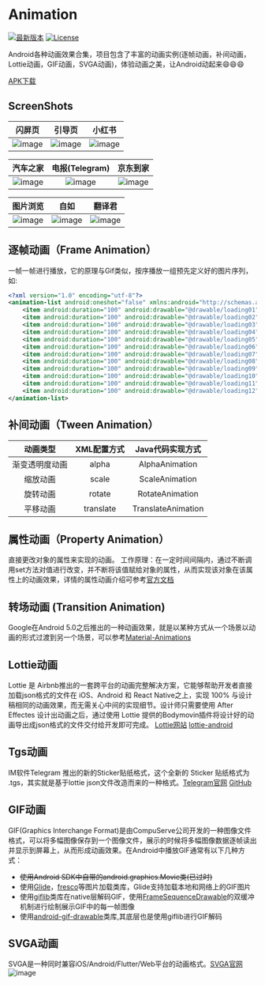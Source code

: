 # Animation

[![最新版本](https://img.shields.io/badge/最新版本-1.1.7-brightgreen.svg)](http://d.3appstore.com/animation)
[![License](https://img.shields.io/badge/License-Apache%202-brightgreen.svg)](https://www.apache.org/licenses/LICENSE-2.0)

Android各种动画效果合集，项目包含了丰富的动画实例(逐帧动画，补间动画，Lottie动画，GIF动画，SVGA动画)，体验动画之美，让Android动起来:smile::smile::smile:

[APK下载](http://d.3appstore.com/animation)

## ScreenShots
| 闪屏页 | 引导页 | 小红书 |
|:-:|:-:|:-:|
|![image](https://github.com/kongpf8848/Animation/blob/master/screenshots/splash.webp) | ![image](https://github.com/kongpf8848/Animation/blob/master/screenshots/guide.webp) | ![image](https://github.com/kongpf8848/Animation/blob/master/screenshots/xhs.webp) |

| 汽车之家 | 电报(Telegram) | 京东到家 |
|:-:|:-:|:-:|
|![image](https://github.com/kongpf8848/Animation/blob/master/screenshots/autohome.webp) | ![image](https://github.com/kongpf8848/Animation/blob/master/screenshots/telegram.webp) | ![image](https://github.com/kongpf8848/Animation/blob/master/screenshots/pdj_guide.webp) |

| 图片浏览 | 自如 | 翻译君 |
|:-:|:-:|:-:|
|![image](https://github.com/kongpf8848/Animation/blob/master/screenshots/gallery.webp) | ![image](https://github.com/kongpf8848/Animation/blob/master/screenshots/ziroom.webp) | ![image](https://github.com/kongpf8848/Animation/blob/master/screenshots/fanyijun.webp) |

## 逐帧动画（Frame Animation）
一帧一帧进行播放，它的原理与Gif类似，按序播放一组预先定义好的图片序列，如:
```xml
<?xml version="1.0" encoding="utf-8"?>
<animation-list android:oneshot="false" xmlns:android="http://schemas.android.com/apk/res/android">
    <item android:duration="100" android:drawable="@drawable/loading01" />
    <item android:duration="100" android:drawable="@drawable/loading02" />
    <item android:duration="100" android:drawable="@drawable/loading03" />
    <item android:duration="100" android:drawable="@drawable/loading04" />
    <item android:duration="100" android:drawable="@drawable/loading05" />
    <item android:duration="100" android:drawable="@drawable/loading06" />
    <item android:duration="100" android:drawable="@drawable/loading07" />
    <item android:duration="100" android:drawable="@drawable/loading08" />
    <item android:duration="100" android:drawable="@drawable/loading09" />
    <item android:duration="100" android:drawable="@drawable/loading10" />
    <item android:duration="100" android:drawable="@drawable/loading11" />
    <item android:duration="100" android:drawable="@drawable/loading12" />
</animation-list>
```

## 补间动画（Tween Animation）
|动画类型|XML配置方式|Java代码实现方式|
|:---:|:---:|:---:|
| 渐变透明度动画|alpha |AlphaAnimation|
| 缩放动画|scale|ScaleAnimation|
| 旋转动画|rotate |RotateAnimation|
| 平移动画|translate |TranslateAnimation|

## 属性动画（Property Animation）
直接更改对象的属性来实现的动画。
工作原理：在一定时间间隔内，通过不断调用set方法对值进行改变，并不断将该值赋给对象的属性，从而实现该对象在该属性上的动画效果，详情的属性动画介绍可参考[官方文档](https://developer.android.google.cn/guide/topics/graphics/prop-animation)

## 转场动画 (Transition Animation)
Google在Android 5.0之后推出的一种动画效果，就是以某种方式从一个场景以动画的形式过渡到另一个场景，可以参考[Material-Animations](https://github.com/lgvalle/Material-Animations)

## Lottie动画
Lottie 是 Airbnb推出的一套跨平台的动画完整解决方案，它能够帮助开发者直接加载json格式的文件在 iOS、Android 和 React Native之上，实现 100% 与设计稿相同的动画效果，而无需关心中间的实现细节。设计师只需要使用 After Effectes 设计出动画之后，通过使用 Lottie 提供的Bodymovin插件将设计好的动画导出成json格式的文件交付给开发即可完成。 [Lottie网站](https://lottiefiles.com) [lottie-android](https://github.com/LottieFiles/lottie-android)

## Tgs动画
IM软件Telegram 推出的新的Sticker贴纸格式，这个全新的 Sticker 贴纸格式为 .tgs，其实就是基于lottie json文件改造而来的一种格式。[Telegram官网](https://telegram.org) [GitHub](https://github.com/DrKLO/Telegram)
## GIF动画
GIF(Graphics Interchange Format)是由CompuServe公司开发的一种图像文件格式，可以将多幅图像保存到一个图像文件，展示的时候将多幅图像数据逐帧读出并显示到屏幕上，从而形成动画效果。在Android中播放GIF通常有以下几种方式：
* ~~使用Android SDK中自带的android.graphics.Movie类(已过时)~~
* 使用[Glide](https://github.com/bumptech/glide)，[fresco](https://github.com/facebook/fresco)等图片加载类库，Glide支持加载本地和网络上的GIF图片
* 使用[giflib](https://android.googlesource.com/platform/external/giflib/+/android-9.0.0_r16)类库在native层解码GIF，使用[FrameSequenceDrawable](https://android.googlesource.com/platform/frameworks/ex/+/android-9.0.0_r16/framesequence)的双缓冲机制进行绘制展示GIF中的每一帧图像
* 使用[android-gif-drawable](https://github.com/koral--/android-gif-drawable)类库,其底层也是使用giflib进行GIF解码

## SVGA动画
SVGA是一种同时兼容iOS/Android/Flutter/Web平台的动画格式。[SVGA官网](http://svga.io/)
![image](https://github.com/kongpf8848/Animation/blob/master/intro_svga.jpg)